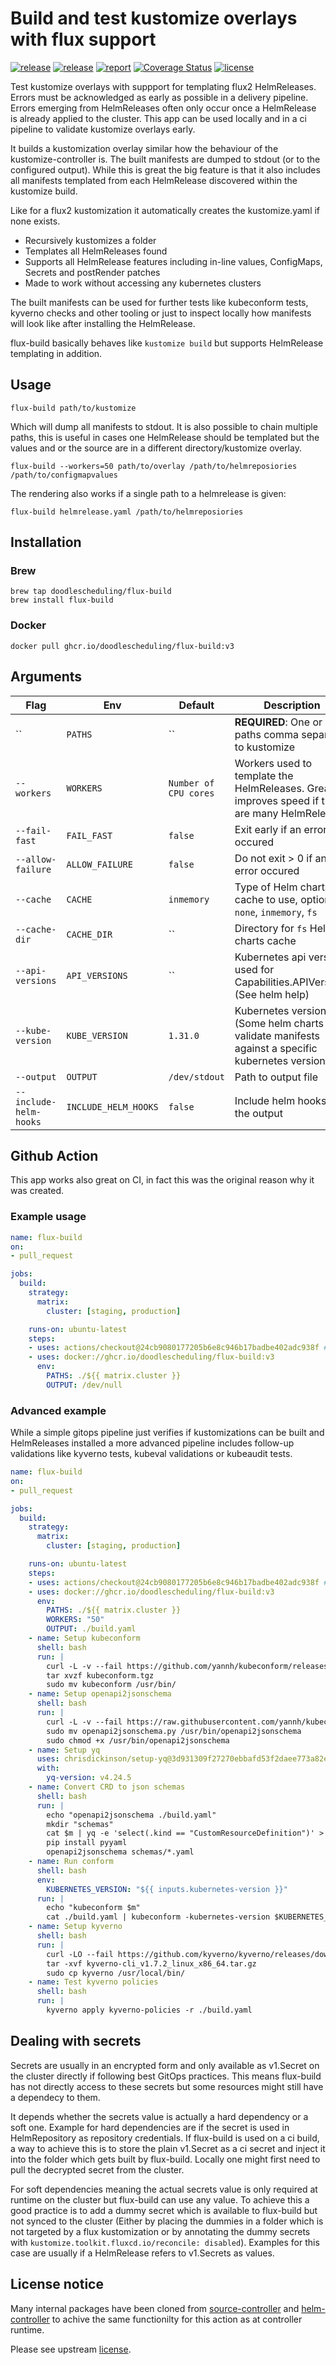 # Build and test kustomize overlays with flux support

[![release](https://img.shields.io/github/release/DoodleScheduling/flux-build/all.svg)](https://github.com/DoodleScheduling/flux-build/releases)
[![release](https://github.com/doodlescheduling/flux-build/actions/workflows/release.yaml/badge.svg)](https://github.com/doodlescheduling/flux-build/actions/workflows/release.yaml)
[![report](https://goreportcard.com/badge/github.com/DoodleScheduling/flux-build)](https://goreportcard.com/report/github.com/DoodleScheduling/flux-build)
[![Coverage Status](https://coveralls.io/repos/github/DoodleScheduling/flux-build/badge.svg?branch=master)](https://coveralls.io/github/DoodleScheduling/flux-build?branch=master)
[![license](https://img.shields.io/github/license/DoodleScheduling/flux-build.svg)](https://github.com/DoodleScheduling/flux-build/blob/master/LICENSE)

Test kustomize overlays with suppport for templating flux2 HelmReleases.
Errors must be acknowledged as early as possible in a delivery pipeline. Errors emerging from HelmReleases often only occur once a HelmRelease is already applied to the cluster.
This app can be used locally and in a ci pipeline to validate kustomize overlays early.

It builds a kustomization overlay similar how the behaviour of the kustomize-controller is.
The built manifests are dumped to stdout (or to the configured output).
While this is great the big feature is that it also includes all manifests templated from each HelmRelease discovered within the kustomize build.

Like for a flux2 kustomization it automatically creates the kustomize.yaml if none exists.

* Recursively kustomizes a folder
* Templates all HelmReleases found
* Supports all HelmRelease features including in-line values, ConfigMaps, Secrets and postRender patches
* Made to work without accessing any kubernetes clusters

The built manifests can be used for further tests like kubeconform tests, kyverno checks and other tooling or just to inspect
locally how manifests will look like after installing the HelmRelease.

flux-build basically behaves like `kustomize build` but supports HelmRelease templating in addition.

## Usage

```
flux-build path/to/kustomize
```

Which will dump all manifests to stdout.
It is also possible to chain multiple paths, this is useful in cases one HelmRelease should be templated but the values and or the source are in a different directory/kustomize overlay.

```
flux-build --workers=50 path/to/overlay /path/to/helmreposiories /path/to/configmapvalues
```

The rendering also works if a single path to a helmrelease is given:
```
flux-build helmrelease.yaml /path/to/helmreposiories
```

## Installation

### Brew
```
brew tap doodlescheduling/flux-build
brew install flux-build
```

### Docker
```
docker pull ghcr.io/doodlescheduling/flux-build:v3
```

## Arguments

| Flag  | Env | Default | Description |
| ------------- | ------------- | ------------- | ------------- |
| ``  | `PATHS`  | `` | **REQUIRED**: One or more paths comma separated to kustomize |
| `--workers`  | `WORKERS`  | `Number of CPU cores` | Workers used to template the HelmReleases. Greatly improves speed if there are many HelmReleases |
| `--fail-fast`  | `FAIL_FAST` | `false` | Exit early if an error occured |
| `--allow-failure`  | `ALLOW_FAILURE` | `false` | Do not exit > 0 if an error occured |
| `--cache`  | `CACHE`  | `inmemory` | Type of Helm charts cache to use, options: `none`, `inmemory`, `fs`|
| `--cache-dir`  | `CACHE_DIR`  | `` | Directory for `fs` Helm charts cache |
| `--api-versions` | `API_VERSIONS` | `` | Kubernetes api versions used for Capabilities.APIVersions (See helm help) |
| `--kube-version`  | `KUBE_VERSION` | `1.31.0` | Kubernetes version (Some helm charts validate manifests against a specific kubernetes version) |
| `--output`  | `OUTPUT` | `/dev/stdout` | Path to output file |
| `--include-helm-hooks` | `INCLUDE_HELM_HOOKS` | `false` | Include helm hooks in the output |


## Github Action

This app works also great on CI, in fact this was the original reason why it was created.

### Example usage

```yaml
name: flux-build
on:
- pull_request

jobs:
  build:
    strategy:
      matrix:
        cluster: [staging, production]

    runs-on: ubuntu-latest
    steps:
    - uses: actions/checkout@24cb9080177205b6e8c946b17badbe402adc938f # v3.4.0
    - uses: docker://ghcr.io/doodlescheduling/flux-build:v3
      env:
        PATHS: ./${{ matrix.cluster }}
        OUTPUT: /dev/null
```

### Advanced example

While a simple gitops pipeline just verifies if kustomizations can be built and HelmReleases installed a more advanced pipeline
includes follow-up validations like kyverno tests, kubeval validations or kubeaudit tests.

```yaml
name: flux-build
on:
- pull_request

jobs:
  build:
    strategy:
      matrix:
        cluster: [staging, production]

    runs-on: ubuntu-latest
    steps:
    - uses: actions/checkout@24cb9080177205b6e8c946b17badbe402adc938f # v3.4.0
    - uses: docker://ghcr.io/doodlescheduling/flux-build:v3
      env:
        PATHS: ./${{ matrix.cluster }}
        WORKERS: "50"
        OUTPUT: ./build.yaml
    - name: Setup kubeconform
      shell: bash
      run: |
        curl -L -v --fail https://github.com/yannh/kubeconform/releases/download/v0.6.1/kubeconform-linux-amd64.tar.gz -o kubeconform.tgz
        tar xvzf kubeconform.tgz
        sudo mv kubeconform /usr/bin/
    - name: Setup openapi2jsonschema
      shell: bash
      run: |
        curl -L -v --fail https://raw.githubusercontent.com/yannh/kubeconform/v0.6.2/scripts/openapi2jsonschema.py -o openapi2jsonschema.py
        sudo mv openapi2jsonschema.py /usr/bin/openapi2jsonschema
        sudo chmod +x /usr/bin/openapi2jsonschema
    - name: Setup yq
      uses: chrisdickinson/setup-yq@3d931309f27270ebbafd53f2daee773a82ea1822 #v1.0.1
      with:
        yq-version: v4.24.5
    - name: Convert CRD to json schemas
      shell: bash
      run: |
        echo "openapi2jsonschema ./build.yaml"
        mkdir "schemas"
        cat $m | yq -e 'select(.kind == "CustomResourceDefinition")' > schemas/crds.yaml
        pip install pyyaml
        openapi2jsonschema schemas/*.yaml
    - name: Run conform
      shell: bash
      env:
        KUBERNETES_VERSION: "${{ inputs.kubernetes-version }}"
      run: |
        echo "kubeconform $m"
        cat ./build.yaml | kubeconform -kubernetes-version $KUBERNETES_VERSION -schema-location default -schema-location "schemas/{{ .ResourceKind }}_{{ .ResourceAPIVersion }}.json" --skip CustomResourceDefinition,APIService --strict --summary
    - name: Setup kyverno
      shell: bash
      run: |
        curl -LO --fail https://github.com/kyverno/kyverno/releases/download/v1.7.2/kyverno-cli_v1.7.2_linux_x86_64.tar.gz
        tar -xvf kyverno-cli_v1.7.2_linux_x86_64.tar.gz
        sudo cp kyverno /usr/local/bin/
    - name: Test kyverno policies
      shell: bash
      run: |
        kyverno apply kyverno-policies -r ./build.yaml
```

## Dealing with secrets

Secrets are usually in an encrypted form and only available as v1.Secret on the cluster directly if following best GitOps practices.
This means flux-build has not directly access to these secrets but some resources might still have a dependecy to them.

It depends whether the secrets value is actually a hard dependency or a soft one. Example for hard dependencies are if the secret is used in HelmRepository
as repository credentials.
If flux-build is used on a ci build, a way to achieve this is to store the plain v1.Secret as a ci secret and inject it into the folder which gets
built by flux-build. Locally one might first need to pull the decrypted secret from the cluster.

For soft dependencies meaning the actual secrets value is only required at runtime on the cluster but flux-build can use any value.
To achieve this a good practice is to add a dummy secret which is available to flux-build but not synced to the cluster (Either by placing the dummies in a folder which is not targeted by a flux kustomization or by annotating
the dummy secrets with `kustomize.toolkit.fluxcd.io/reconcile: disabled`).
Examples for this case are usually if a HelmRelease refers to v1.Secrets as values.


## License notice

Many internal packages have been cloned from [source-controller](https://github.com/fluxcd/source-controller) and [helm-controller](https://github.com/fluxcd/helm-controller) to achive the same functionilty for this
action as at controller runtime.

Please see upstream [license](https://github.com/fluxcd/source-controller/blob/main/LICENSE).
